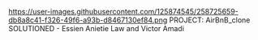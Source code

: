 https://user-images.githubusercontent.com/125874545/258725659-db8a8c41-f326-49f6-a93b-d8467130ef84.png
PROJECT: AirBnB_clone SOLUTIONED - Essien Anietie Law and Victor Amadi
